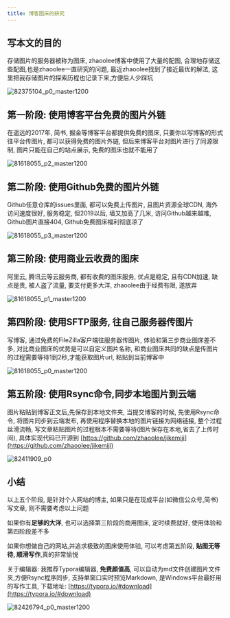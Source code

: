 ```yaml
---
title: 博客图床的研究
---
```




##  写本文的目的

存储图片的服务器被称为图床, zhaoolee博客中使用了大量的配图, 合理地存储这些配图,也是zhaoolee一直研究的问题, 最近zhaoolee找到了接近最优的解法, 这里把我存储图片的探索历程也记录下来,方便后人少踩坑

![82375104_p0_master1200](https://www.v2fy.com/asset/0i/jikemiji/jikemiji-md/kr-000051.assets/82375104_p0_master1200.jpg)



## 第一阶段: 使用博客平台免费的图片外链

在遥远的2017年, 简书, 掘金等博客平台都提供免费的图床, 只要你以写博客的形式往平台传图片, 都可以获得免费的图片外链, 但后来博客平台对图片进行了同源限制, 图片只能在自己的站点展示, 免费的图床也就不能用了

![81618055_p2_master1200](https://www.v2fy.com/asset/0i/jikemiji/jikemiji-md/kr-000051.assets/81618055_p2_master1200.jpg)



## 第二阶段: 使用Github免费的图片外链

Github任意仓库的issues里面, 都可以免费上传图片, 且图片资源全球CDN, 海外访问速度很好, 服务稳定, 但2019以后, 墙又加高了几米, 访问Github越来越难, Github图片直接404, Github免费图床福利彻底凉了



![81618055_p3_master1200](https://www.v2fy.com/asset/0i/jikemiji/jikemiji-md/kr-000051.assets/81618055_p3_master1200.jpg)



## 第三阶段: 使用商业云收费的图床

阿里云, 腾讯云等云服务商, 都有收费的图床服务, 优点是稳定, 且有CDN加速, 缺点是贵, 被人盗了流量, 要支付更多大洋, zhaoolee由于经费有限, 遂放弃

![81618055_p1_master1200](https://www.v2fy.com/asset/0i/jikemiji/jikemiji-md/kr-000051.assets/81618055_p1_master1200.jpg)

## 第四阶段: 使用SFTP服务, 往自己服务器传图片

写博客, 通过免费的FileZilla客户端往服务器传图片, 体验和第三步商业图床差不多, 对比商业图床的优势是可以自定义图片名称, 和商业图床共同的缺点是传图片的过程需要等待1到2秒,才能获取图片url, 粘贴到当前博客中

![81618055_p0_master1200](https://www.v2fy.com/asset/0i/jikemiji/jikemiji-md/kr-000051.assets/81618055_p0_master1200.jpg)



## 第五阶段: 使用Rsync命令,同步本地图片到云端

图片粘贴到博客正文后,先保存到本地文件夹, 当提交博客的时候, 先使用Rsync命令, 将图片同步到云端发布, 再使用程序替换本地的图片链接为网络链接, 整个过程丝滑流畅, 写文章粘贴图片的过程根本不需要等待(图片保存在本地,省去了上传时间), 具体实现代码已开源到 [https://github.com/zhaoolee/jikemiji](https://github.com/zhaoolee/jikemiji)


![82411909_p0](https://www.v2fy.com/asset/0i/jikemiji/jikemiji-md/kr-000051.assets/82411909_p0.png)



## 小结



以上五个阶段, 是针对个人网站的博主, 如果只是在现成平台(如微信公众号,简书)写文章, 则不需要考虑以上问题

如果你有**足够的大洋**, 也可以选择第三阶段的商用图床, 定时续费就好, 使用体验和第四阶段差不多

如果你想做自己的网站,并追求极致的图床使用体验, 可以考虑第五阶段, **贴图无等待, 顺滑写作**,真的非常愉悦

关于编辑器: 我推荐Typora编辑器, **免费颜值高**, 可以自动为md文件创建图片文件夹,方便Rsync程序同步, 支持单窗口实时预览Markdown, 是Windows平台最好用的写作工具, 下载地址: [https://typora.io/#download](https://typora.io/#download)


![82426794_p0_master1200](https://www.v2fy.com/asset/0i/jikemiji/jikemiji-md/kr-000051.assets/82426794_p0_master1200.jpg)

